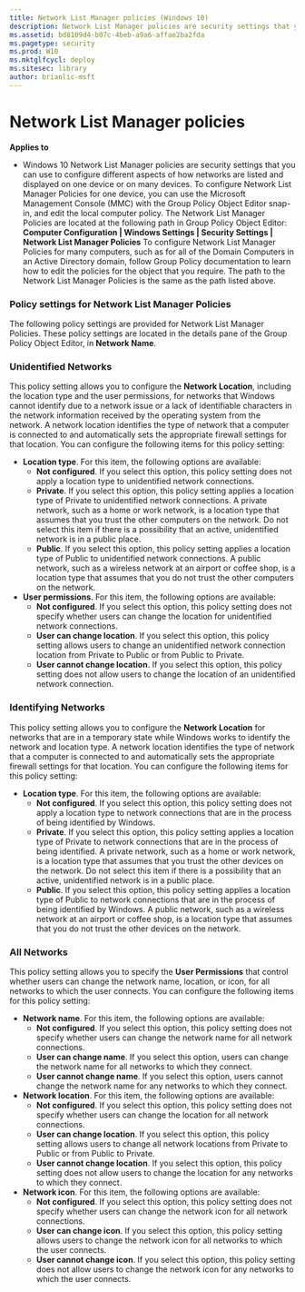 ```yaml
---
title: Network List Manager policies (Windows 10)
description: Network List Manager policies are security settings that you can use to configure different aspects of how networks are listed and displayed on one device or on many devices.
ms.assetid: bd8109d4-b07c-4beb-a9a6-affae2ba2fda
ms.pagetype: security
ms.prod: W10
ms.mktglfcycl: deploy
ms.sitesec: library
author: brianlic-msft
---
```

# Network List Manager policies
**Applies to**
-   Windows 10
Network List Manager policies are security settings that you can use to configure different aspects of how networks are listed and displayed on one device or on many devices.
To configure Network List Manager Policies for one device, you can use the Microsoft Management Console (MMC) with the Group Policy Object Editor snap-in, and edit the local computer policy. The Network List Manager Policies are located at the following path in Group Policy Object Editor:
**Computer Configuration | Windows Settings | Security Settings | Network List Manager Policies**
To configure Network List Manager Policies for many computers, such as for all of the Domain Computers in an Active Directory domain, follow Group Policy documentation to learn how to edit the policies for the object that you require. The path to the Network List Manager Policies is the same as the path listed above.
### Policy settings for Network List Manager Policies
The following policy settings are provided for Network List Manager Policies. These policy settings are located in the details pane of the Group Policy Object Editor, in **Network Name**.
### Unidentified Networks
This policy setting allows you to configure the **Network Location**, including the location type and the user permissions, for networks that Windows cannot identify due to a network issue or a lack of identifiable characters in the network information received by the operating system from the network. A network location identifies the type of network that a computer is connected to and automatically sets the appropriate firewall settings for that location. You can configure the following items for this policy setting:
-   **Location type**. For this item, the following options are available:
    -   **Not configured**. If you select this option, this policy setting does not apply a location type to unidentified network connections.
    -   **Private**. If you select this option, this policy setting applies a location type of Private to unidentified network connections. A private network, such as a home or work network, is a location type that assumes that you trust the other computers on the network. Do not select this item if there is a possibility that an active, unidentified network is in a public place.
    -   **Public**. If you select this option, this policy setting applies a location type of Public to unidentified network connections. A public network, such as a wireless network at an airport or coffee shop, is a location type that assumes that you do not trust the other computers on the network.
-   **User permissions**. For this item, the following options are available:
    -   **Not configured**. If you select this option, this policy setting does not specify whether users can change the location for unidentified network connections.
    -   **User can change location**. If you select this option, this policy setting allows users to change an unidentified network connection location from Private to Public or from Public to Private.
    -   **User cannot change location**. If you select this option, this policy setting does not allow users to change the location of an unidentified network connection.
### Identifying Networks
This policy setting allows you to configure the **Network Location** for networks that are in a temporary state while Windows works to identify the network and location type. A network location identifies the type of network that a computer is connected to and automatically sets the appropriate firewall settings for that location. You can configure the following items for this policy setting:
-   **Location type**. For this item, the following options are available:
    -   **Not configured**. If you select this option, this policy setting does not apply a location type to network connections that are in the process of being identified by Windows.
    -   **Private**. If you select this option, this policy setting applies a location type of Private to network connections that are in the process of being identified. A private network, such as a home or work network, is a location type that assumes that you trust the other devices on the network. Do not select this item if there is a possibility that an active, unidentified network is in a public place.
    -   **Public**. If you select this option, this policy setting applies a location type of Public to network connections that are in the process of being identified by Windows. A public network, such as a wireless network at an airport or coffee shop, is a location type that assumes that you do not trust the other devices on the network.
### All Networks
This policy setting allows you to specify the **User Permissions** that control whether users can change the network name, location, or icon, for all networks to which the user connects. You can configure the following items for this policy setting:
-   **Network name**. For this item, the following options are available:
    -   **Not configured**. If you select this option, this policy setting does not specify whether users can change the network name for all network connections.
    -   **User can change name**. If you select this option, users can change the network name for all networks to which they connect.
    -   **User cannot change name**. If you select this option, users cannot change the network name for any networks to which they connect.
-   **Network location**. For this item, the following options are available:
    -   **Not configured**. If you select this option, this policy setting does not specify whether users can change the location for all network connections.
    -   **User can change location**. If you select this option, this policy setting allows users to change all network locations from Private to Public or from Public to Private.
    -   **User cannot change location**. If you select this option, this policy setting does not allow users to change the location for any networks to which they connect.
-   **Network icon**. For this item, the following options are available:
    -   **Not configured**. If you select this option, this policy setting does not specify whether users can change the network icon for all network connections.
    -   **User can change icon**. If you select this option, this policy setting allows users to change the network icon for all networks to which the user connects.
    -   **User cannot change icon**. If you select this option, this policy setting does not allow users to change the network icon for any networks to which the user connects.
 
 
